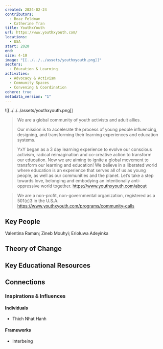 ```yaml
---
created: 2024-02-24
contributors:
  - Boaz Feldman
  - Catherine Tran
title: YouthxYouth
url: https://www.youthxyouth.com/
locations:
  - USA
start: 2020
end: 
size: 4-10
image: "[[../../../assets/youthxyouth.png]]"
sectors:
  - Education & Learning
activities:
  - Advocacy & Activism
  - Community Spaces
  - Convening & Coordination
cohere: true
metadata_version: "1"
---
```

![[../../../assets/youthxyouth.png]]

>We are a global community of youth activists and adult allies.
>
>Our mission is to accelerate the process of young people influencing, designing, and transforming their learning experiences and education systems.
>
>YxY began as a 3 day learning experience to evolve our conscious activism, radical reimagination and co-creative action to transform our education.  Now we are aiming to ignite a global movement to transform our learning and education!  We believe in a liberated world where education is an experience that serves all of us as young people, as well as our communities and the planet.  Let’s take a step towards love, belonging and embodying an intentionally anti-oppressive world together.
https://www.youthxyouth.com/about

>We are a non-profit, non-governmental organization, registered as a 501(c)3 in the U.S.A.
https://www.youthxyouth.com/programs/community-calls
## Key People

Valentina Raman; Zineb Mouhyi; Erioluwa Adeyinka

## Theory of Change

## Key Educational Resources

## Connections

### Inspirations & Influences

#### Individuals

- Thich Nhat Hanh

#### Frameworks

- Interbeing









